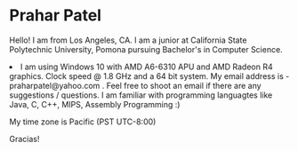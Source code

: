 # Prahar Patel

Hello! I am from Los Angeles, CA. I am a junior at California State Polytechnic University, Pomona pursuing Bachelor's in Computer Science. 
<li>   I am using Windows 10 with AMD A6-6310 APU and AMD Radeon R4 graphics. Clock speed @ 1.8 GHz and a 64 bit system. 
My email address is - praharpatel@yahoo.com . Feel free to shoot an email if there are any suggestions / questions. I am familiar with programming languagtes like Java, C, C++, MIPS, Assembly Programming :) 

My time zone is Pacific (PST UTC-8:00)

Gracias!


